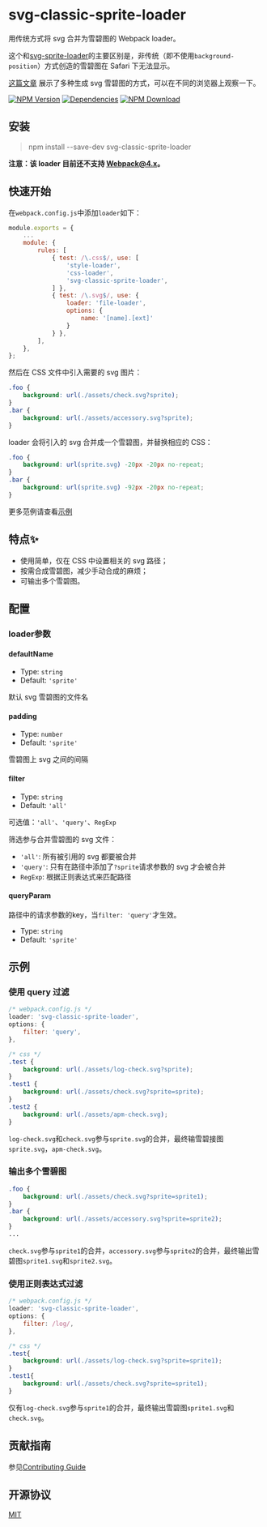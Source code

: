 # svg-classic-sprite-loader

用传统方式将 svg 合并为雪碧图的 Webpack loader。

这个和[svg-sprite-loader](https://github.com/kisenka/svg-sprite-loader)的主要区别是，非传统（即不使用`background-position`）方式创造的雪碧图在 Safari 下无法显示。

[这篇文章](https://css-tricks.com/svg-fragment-identifiers-work/#article-header-id-4) 展示了多种生成 svg 雪碧图的方式，可以在不同的浏览器上观察一下。

[![NPM Version][npm-img]][npm-url]
[![Dependencies][david-img]][david-url]
[![NPM Download][download-img]][download-url]

[circleci-img]: https://img.shields.io/circleci/project/github/vusion/svg-classic-sprite-loader.svg?style=flat-square
[circleci-url]: https://circleci.com/gh/vusion/svg-classic-sprite-loader
[npm-img]: http://img.shields.io/npm/v/svg-classic-sprite-loader.svg?style=flat-square
[npm-url]: http://npmjs.org/package/svg-classic-sprite-loader
[david-img]: http://img.shields.io/david/vusion/svg-classic-sprite-loader.svg?style=flat-square
[david-url]: https://david-dm.org/vusion/svg-classic-sprite-loader
[download-img]: https://img.shields.io/npm/dm/svg-classic-sprite-loader.svg?style=flat-square
[download-url]: https://npmjs.org/package/svg-classic-sprite-loader


## 安装

> npm install --save-dev svg-classic-sprite-loader

**注意：该 loader 目前还不支持 Webpack@4.x。**

## 快速开始

在`webpack.config.js`中添加`loader`如下：

``` js
module.exports = {
    ...
    module: {
        rules: [
            { test: /\.css$/, use: [
                'style-loader',
                'css-loader',
                'svg-classic-sprite-loader',
            ] },
            { test: /\.svg$/, use: {
                loader: 'file-loader',
                options: {
                    name: '[name].[ext]'
                }
            } },
        ],
    },
};
```

然后在 CSS 文件中引入需要的 svg 图片：

``` css
.foo {
    background: url(./assets/check.svg?sprite);
}
.bar {
    background: url(./assets/accessory.svg?sprite);
}
```

loader 会将引入的 svg 合并成一个雪碧图，并替换相应的 CSS：

``` css
.foo {
    background: url(sprite.svg) -20px -20px no-repeat;
}
.bar {
    background: url(sprite.svg) -92px -20px no-repeat;
}
```

更多范例请查看[示例](#示例)

## 特点:sparkles:

- 使用简单，仅在 CSS 中设置相关的 svg 路径；
- 按需合成雪碧图，减少手动合成的麻烦；
- 可输出多个雪碧图。

## 配置

### loader参数

#### defaultName

- Type: `string`
- Default: `'sprite'`

默认 svg 雪碧图的文件名

#### padding

- Type: `number`
- Default: `'sprite'`

雪碧图上 svg 之间的间隔

#### filter

- Type: `string`
- Default: `'all'`

可选值：`'all'`、`'query'`、`RegExp`

筛选参与合并雪碧图的 svg 文件：
- `'all'`: 所有被引用的 svg 都要被合并
- `'query'`: 只有在路径中添加了`?sprite`请求参数的 svg 才会被合并
- `RegExp`: 根据正则表达式来匹配路径

#### queryParam

路径中的请求参数的key，当`filter: 'query'`才生效。

- Type: `string`
- Default: `'sprite'`

## 示例

### 使用 query 过滤

``` js
/* webpack.config.js */
loader: 'svg-classic-sprite-loader',
options: {
    filter: 'query',
},
```

``` css
/* css */
.test {
    background: url(./assets/log-check.svg?sprite);
}
.test1 {
    background: url(./assets/check.svg?sprite=sprite);
}
.test2 {
    background: url(./assets/apm-check.svg);
}
```

`log-check.svg`和`check.svg`参与`sprite.svg`的合并，最终输雪碧接图`sprite.svg`，`apm-check.svg`。

### 输出多个雪碧图

``` css
.foo {
    background: url(./assets/check.svg?sprite=sprite1);
}
.bar {
    background: url(./assets/accessory.svg?sprite=sprite2);
}
...
```

`check.svg`参与`sprite1`的合并，`accessory.svg`参与`sprite2`的合并，最终输出雪碧图`sprite1.svg`和`sprite2.svg`。

### 使用正则表达式过滤

```js
/* webpack.config.js */
loader: 'svg-classic-sprite-loader',
options: {
    filter: /log/,
},
```

```css
/* css */
.test{
    background: url(./assets/log-check.svg?sprite=sprite1);
}
.test1{
    background: url(./assets/check.svg?sprite=sprite1);
}
```

仅有`log-check.svg`参与`sprite1`的合并，最终输出雪碧图`sprite1.svg`和`check.svg`。

## 贡献指南

参见[Contributing Guide](https://github.com/vusion/DOCUMENTATION/issues/4)

## 开源协议

[MIT](LICENSE)

